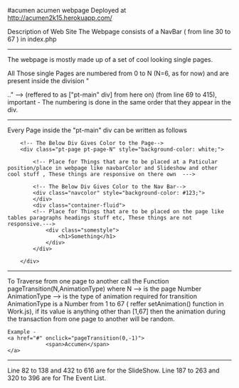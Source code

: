 #acumen
acumen webpage Deployed at http://acumen2k15.herokuapp.com/

Description of Web Site
  The Webpage consists of a NavBar ( from line 30 to 67 ) in index.php
  
-----------------------------------------------------------------------------------------------------------------------------
  The webpage is mostly made up of a set of cool looking single pages.
  
  All Those single Pages are numbered from 0 to N (N=6, as for now) and are present inside the division "<div id="pt-main" class="pt-perspective">.." --> (reffered to as ["pt-main" div] from here on) (from line 69 to 415), important - The numbering is done in the same order that they appear in the div.
  
  ----------------------------------------------------------------------------------------------------------------------
  Every Page inside the "pt-main" div can be written as follows
   <!-- N. Something -->
        <!-- The Below Div Gives Color to the Page-->
        <div class="pt-page pt-page-N" style="background-color: white;">
            
            <!-- Place for Things that are to be placed at a Paticular position/place in webpage like navbarColor and Slideshow and other cool stuff , These things are responsive on there own  --->
            
            <!-- The Below Div Gives Color to the Nav Bar-->
            <div class="navcolor" style="background-color: #123;">
            </div>
            <div class="container-fluid">
            <!-- Place for Things that are to be placed on the page like tables paragraphs headings stuff etc, These things are not responsive.--->
                <div class="somestyle">
                    <h1>Something</h1>
                </div>
            </div>
            
        </div>  
  
  --------------------------------------------------------------------------------------------------------------------------
  
  To Traverse from one page to another call the Function pageTransition(N,AnimationType) where
    N --> is the page Number 
    AnimationType --> is the type of animation required for transition
    AnimationType is a Number from 1 to 67 ( reffer setAnimation() function in Work.js),  if its value is anything other than [1,67] then the animation during the transaction from one page to another will be random.
    
    Example - 
    <a href="#" onclick="pageTransition(0,-1)">
                <span>Accumen</span>
    </a>

  ---------------------------------------------------------------------------------------------------------------------------
  
  Line 82 to 138 and 432 to 616 are for the SlideShow.
  Line 187 to 263 and 320 to 396 are for The Event List.
